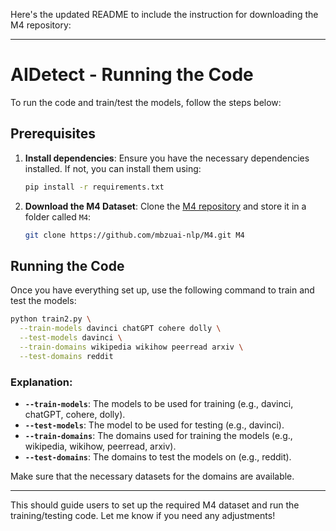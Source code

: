 Here's the updated README to include the instruction for downloading the M4 repository:

---

# AIDetect - Running the Code

To run the code and train/test the models, follow the steps below:

## Prerequisites

1. **Install dependencies**: Ensure you have the necessary dependencies installed. If not, you can install them using:

   ```bash
   pip install -r requirements.txt
   ```

2. **Download the M4 Dataset**: Clone the [M4 repository](https://github.com/mbzuai-nlp/M4.git) and store it in a folder called `M4`:

   ```bash
   git clone https://github.com/mbzuai-nlp/M4.git M4
   ```

## Running the Code

Once you have everything set up, use the following command to train and test the models:

```bash
python train2.py \
  --train-models davinci chatGPT cohere dolly \
  --test-models davinci \
  --train-domains wikipedia wikihow peerread arxiv \
  --test-domains reddit
```

### Explanation:

* **`--train-models`**: The models to be used for training (e.g., davinci, chatGPT, cohere, dolly).
* **`--test-models`**: The model to be used for testing (e.g., davinci).
* **`--train-domains`**: The domains used for training the models (e.g., wikipedia, wikihow, peerread, arxiv).
* **`--test-domains`**: The domains to test the models on (e.g., reddit).

Make sure that the necessary datasets for the domains are available.

---

This should guide users to set up the required M4 dataset and run the training/testing code. Let me know if you need any adjustments!
